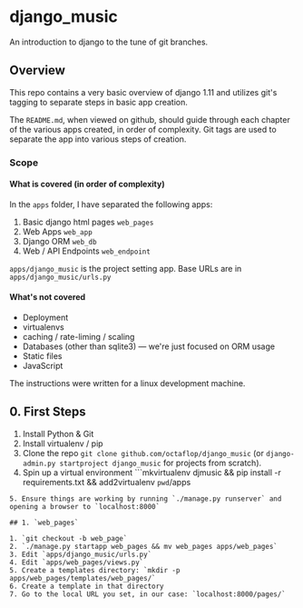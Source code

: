# django_music

An introduction to django to the tune of git branches.

## Overview

This repo contains a very basic overview of django 1.11 and utilizes git's tagging to separate steps in basic app creation.

The `README.md`, when viewed on github, should guide through each chapter of the various apps created, in order of complexity. Git tags are used to separate the app into various steps of creation.

### Scope

#### What is covered (in order of complexity)

In the `apps` folder, I have separated the following apps:

1. Basic django html pages `web_pages`
2. Web Apps `web_app`
3. Django ORM `web_db`
4. Web / API Endpoints `web_endpoint`

`apps/django_music` is the project setting app. Base URLs are in `apps/django_music/urls.py`

#### What's not covered

* Deployment
* virtualenvs
* caching / rate-liming / scaling
* Databases (other than sqlite3) — we're just focused on ORM usage
* Static files
* JavaScript

The instructions were written for a linux development machine.

## 0. First Steps

1. Install Python & Git
2. Install virtualenv / pip
3. Clone the repo `git clone github.com/octaflop/django_music` (or `django-admin.py startproject django_music` for projects from scratch).
4. Spin up a virtual environment ```mkvirtualenv djmusic && pip install -r requirements.txt && add2virtualenv `pwd`/apps
```
5. Ensure things are working by running `./manage.py runserver` and opening a browser to `localhost:8000`

## 1. `web_pages`

1. `git checkout -b web_page`
2. `./manage.py startapp web_pages && mv web_pages apps/web_pages`
3. Edit `apps/django_music/urls.py`
4. Edit `apps/web_pages/views.py`
5. Create a templates directory: `mkdir -p apps/web_pages/templates/web_pages/`
6. Create a template in that directory
7. Go to the local URL you set, in our case: `localhost:8000/pages/`
